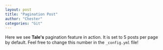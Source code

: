 ```yaml
---
layout: post
title: "Pagination Post"
author: "Chester"
categories: "Git"
---
```


Here we see **Tale's** pagination feature in action. It is set to 5 posts per page by default. Feel free to change this number in the `_config.yml` file!
